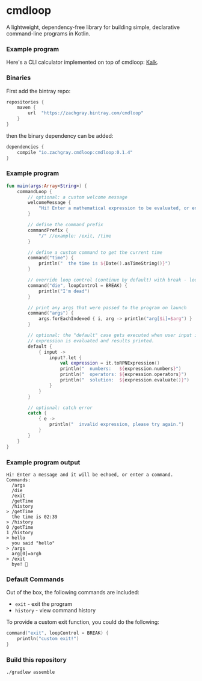 # cmdloop

A lightweight, dependency-free library for building simple, declarative command-line programs in Kotlin.

### Example program

Here's a CLI calculator implemented on top of cmdloop: [Kalk](https://github.com/zachgrayio/kalk).

### Binaries

First add the bintray repo:

```groovy
repositories {
    maven {
        url  "https://zachgray.bintray.com/cmdloop"
    }
}
```
then the binary dependency can be added:

```groovy
dependencies {
    compile "io.zachgray.cmdloop:cmdloop:0.1.4"
}
```

### Example program

```kotlin
fun main(args:Array<String>) {
    commandLoop {
        // optional: a custom welcome message
        welcomeMessage {
            "Hi! Enter a mathematical expression to be evaluated, or enter a command."
        }

        // define the command prefix
        commandPrefix {
            "/" //example: /exit, /time
        }

        // define a custom command to get the current time
        command("time") {
            println("  the time is ${Date().asTimeString()}")
        }

        // override loop control (continue by default) with break - loop will exit
        command("die", loopControl = BREAK) {
            println("I'm dead")
        }

        // print any args that were passed to the program on launch
        command("args") {
            args.forEachIndexed { i, arg -> println("arg[$i]=$arg") }
        }

        // optional: the "default" case gets executed when user input is not a command. in this case, the mathematical
        // expression is evaluated and results printed.
        default {
            { input ->
                input?.let {
                    val expression = it.toRPNExpression()
                    println("  numbers:   ${expression.numbers}")
                    println("  operators: ${expression.operators}")
                    println("  solution:  ${expression.evaluate()}")
                }
            }
        }

        // optional: catch error
        catch {
            { e ->
                println("  invalid expression, please try again.")
            }
        }
    }
}
```

### Example program output

```
Hi! Enter a message and it will be echoed, or enter a command. Commands:
  /args
  /die
  /exit
  /getTime
  /history
> /getTime
  the time is 02:39
> /history
0 /getTime
1 /history
> hello
  you said "hello"
> /args
  arg[0]=argh
> /exit
  bye! 👋
```

### Default Commands

Out of the box, the following commands are included:
- `exit` - exit the program
- `history` - view command history

To provide a custom exit function, you could do the following:

```kotlin
command("exit", loopControl = BREAK) {
    println("custom exit!")
}
```

### Build this repository
`./gradlew assemble` 